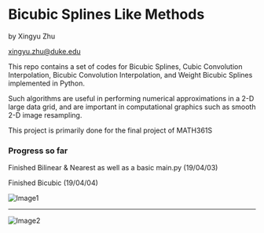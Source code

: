 # Bicubic Splines Like Methods

by Xingyu Zhu

<xingyu.zhu@duke.edu>

This repo contains a set of codes for Bicubic Splines, Cubic Convolution Interpolation, Bicubic Convolution Interpolation, and Weight Bicubic Splines implemented in Python.

Such algorithms are useful in performing numerical approximations in a 2-D large data grid, and are important in computational graphics such as smooth 2-D image resampling.

This project is primarily done for the final project of MATH361S

### Progress so far

Finished Bilinear & Nearest as well as a basic main.py (19/04/03)

Finished Bicubic (19/04/04)

![Image1](https://i.ibb.co/92cyj7g/Figure-2.png)

---

![Image2](https://upload.wikimedia.org/wikipedia/commons/9/90/Comparison_of_1D_and_2D_interpolation.svg)
